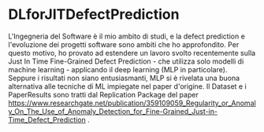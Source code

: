 # DLforJITDefectPrediction

L'Ingegneria del Software è il mio ambito di studi, e la defect prediction e l'evoluzione dei progetti software sono ambiti che ho approfondito. 
Per questo motivo, ho provato ad estendere un lavoro svolto recentemente sulla Just In Time Fine-Grained Defect Prediction - che utilizza solo modelli di machine learning - applicando il deep learning (MLP in particolare).
Seppure i risultati non siano entusiasmanti, MLP si è rivelata una buona alternativa alle tecniche di ML impiegate nel paper d'origine.
Il Dataset e i PaperResults sono tratti dal Replication Package del paper https://www.researchgate.net/publication/359109059_Regularity_or_Anomaly_On_The_Use_of_Anomaly_Detection_for_Fine-Grained_Just-in-Time_Defect_Prediction .


